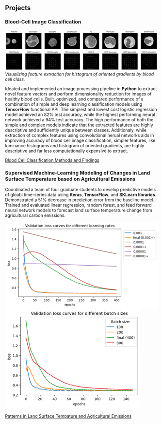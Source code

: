 ## Projects
### Blood-Cell Image Classification
![Histogram of Oriented Gradient Feature Extraction By Class](/imgs/hog_example.png)
*Visualizing feature extraction for histogram of oriented gradients by blood cell class.*


Ideated and implemented an image processing pipeline in **Python** to extract novel feature vectors and perform dimensionality reduction for images of healthy blood cells. Built, optimized, and compared performance of a combination of simple and deep learning classification models using **TensorFlow** functional API. The simplest and lowest cost logistic regression model achieved an 82% test accuracy, while the highest performing neural network achieved a 94% test accuracy. The high performance of both the simple and complex models indicate that the extracted features are highly descriptive and sufficiently unique between classes. Additionaly, while extraction of complex features using convolutional nerual networks aids in improving accuracy of blood cell image classification, simpler features, like luminance histograms and histogram of oriented gradients, are highly descriptive and far less computationally expensive to extract.

[Blood Cell Classification Methods and Findings](blood_cell_classification.pdf)

### Supervised Machine-Learning Modeling of Changes in Land Surface Temperature based on Agricultural Emissions
Coordinated a team of four graduate students to develop predictive models of gloabl time-series data using **Keras**, **TensorFlow**, and **SKLearn libraries**. Demonstrated a 51% decrease in prediction error from the baseline model. Trained and evaluated linear regression, random forest, and feed forward neural network models to forecast land surface temperature change from agricultural carbon emissions. 

![Learning Rate Optimization](/imgs/lr_loss.png) ![Batch Size Optimization](/imgs/batch_loss.png)

[Patterns in Land Surface Tempature and Agricultural Emissions](ag_emissions.pdf)





